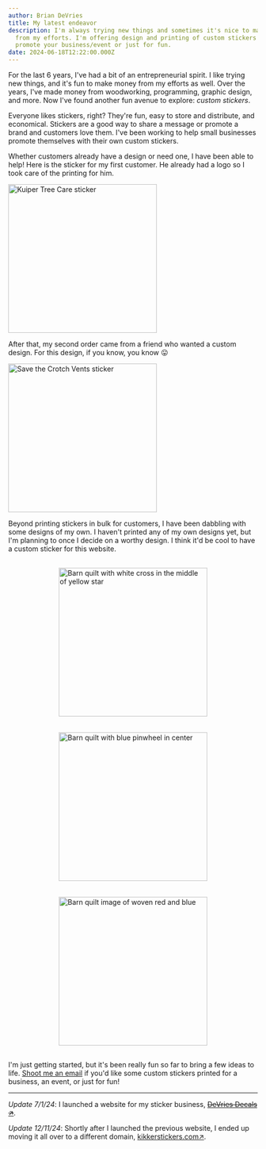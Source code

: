 ```yaml
---
author: Brian DeVries
title: My latest endeavor
description: I'm always trying new things and sometimes it's nice to make money
  from my efforts. I'm offering design and printing of custom stickers to
  promote your business/event or just for fun.
date: 2024-06-18T12:22:00.000Z
---
```

For the last 6 years, I've had a bit of an entrepreneurial spirit. I like trying new things, and it's fun to make money from my efforts as well. Over the years, I've made money from woodworking, programming, graphic design, and more. Now I've found another fun avenue to explore: _custom stickers_.

Everyone likes stickers, right? They're fun, easy to store and distribute, and economical. Stickers are a good way to share a message or promote a brand and customers love them. I've been working to help small businesses promote themselves with their own custom stickers.

Whether customers already have a design or need one, I have been able to help! Here is the sticker for my first customer. He already had a logo so I took care of the printing for him.

<img alt="Kuiper Tree Care sticker" src="https://assets.vries.land/KuiperTreeCareSticker.jpg" width="300">

After that, my second order came from a friend who wanted a custom design. For this design, if you know, you know 😛

<img alt="Save the Crotch Vents sticker" src="https://assets.vries.land/SaveCrotchVentsSticker.jpg" width="300">

Beyond printing stickers in bulk for customers, I have been dabbling with some designs of my own. I haven't printed any of my own designs yet, but I'm planning to once I decide on a worthy design. I think it'd be cool to have a custom sticker for this website.

<div style="display: flex;flex-direction: row;flex-wrap: wrap;justify-content: space-around;">

  <img style="margin: 1rem auto;" alt="Barn quilt with white cross in the middle of yellow star" src="https://assets.vries.land/crossBarnQuilt.png" width="300">

  <img style="margin: 1rem auto;" alt="Barn quilt with blue pinwheel in center" src="https://assets.vries.land/pinwheelBarnQuilt.png" width="300">

  <img style="margin: 1rem auto;" alt="Barn quilt image of woven red and blue" src="https://assets.vries.land/wovenBarnQuilt.jpeg" width="300">

</div>

I'm just getting started, but it's been really fun so far to bring a few ideas to life. [Shoot me an email](mailto:devriesdecals@gmail.com) if you'd like some custom stickers printed for a business, an event, or just for fun!

---

_Update 7/1/24_: I launched a website for my sticker business, ~~[DeVries Decals ↗](#)~~.

_Update 12/11/24_: Shortly after I launched the previous website, I ended up moving it all over to a different domain, [kikkerstickers.com↗](https://kikkerstickers.com/).
